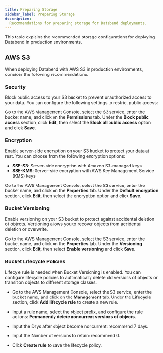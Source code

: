 ```yaml
---
title: Preparing Storage
sidebar_label: Preparing Storage
description:
  Recommendations for preparing storage for Databend deployments.
---
```


This topic explains the recommended storage configurations for deploying Databend in production environments.


## AWS S3

When deploying Databend with AWS S3 in production environments, consider the following recommendations:


### Security

Block public access to your S3 bucket to prevent unauthorized access to your data. You can configure the following settings to restrict public access:

Go to the AWS Management Console, select the S3 service, enter the bucket name, and click on the **Permissions** tab. Under the **Block public access** section, click **Edit**, then select the **Block all public access** option and click **Save**.


### Encryption

Enable server-side encryption on your S3 bucket to protect your data at rest. You can choose from the following encryption options:

- **SSE-S3**: Server-side encryption with Amazon S3-managed keys.
- **SSE-KMS**: Server-side encryption with AWS Key Management Service (KMS) keys.

Go to the AWS Management Console, select the S3 service, enter the bucket name, and click on the **Properties** tab. Under the **Default encryption** section, click **Edit**, then select the encryption option and click **Save**.


### Bucket Versioning

Enable versioning on your S3 bucket to protect against accidental deletion of objects. Versioning allows you to recover objects from accidental deletion or overwrite.

Go to the AWS Management Console, select the S3 service, enter the bucket name, and click on the **Properties** tab. Under the **Versioning** section, click **Edit**, then select **Enable versioning** and click **Save**.


### Bucket Lifecycle Policies

Lifecyle rule is needed when Bucket Versioning is enabled. You can configure lifecycle policies to automatically delete old versions of objects or transition objects to different storage classes.

- Go to the AWS Management Console, select the S3 service, enter the bucket name, and click on the **Management** tab. Under the **Lifecycle** section, click **Add lifecycle rule** to create a new rule.

- Input a rule name, select the object prefix, and configure the rule actions: **Permanently delete noncurrent versions of objects**.

- Input the Days after object become noncurrent: recommend 7 days.

- Input the Number of versions to retain: recommend 0.

- Click **Create rule** to save the lifecycle policy.
